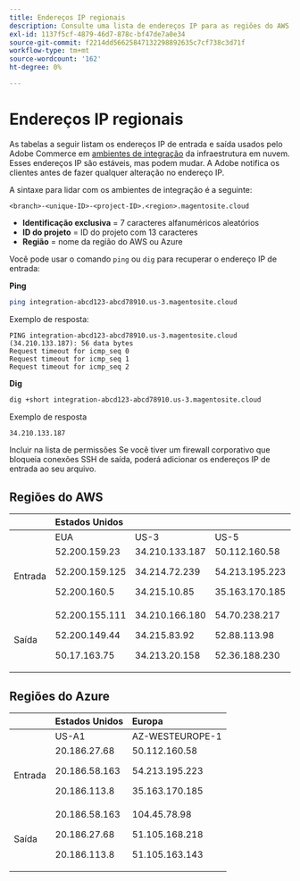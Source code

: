 ```yaml
---
title: Endereços IP regionais
description: Consulte uma lista de endereços IP para as regiões do AWS e do Azure usadas pelo Adobe Commerce na infraestrutura em nuvem para ambientes de integração.
exl-id: 1137f5cf-4879-46d7-878c-bf47de7a0e34
source-git-commit: f2214dd56625847132298892635c7cf738c3d71f
workflow-type: tm+mt
source-wordcount: '162'
ht-degree: 0%

---
```


# Endereços IP regionais

As tabelas a seguir listam os endereços IP de entrada e saída usados pelo Adobe Commerce em [ambientes de integração](../architecture/pro-architecture.md#integration-environment) da infraestrutura em nuvem. Esses endereços IP são estáveis, mas podem mudar. A Adobe notifica os clientes antes de fazer qualquer alteração no endereço IP.

A sintaxe para lidar com os ambientes de integração é a seguinte:

```text
<branch>-<unique-ID>-<project-ID>.<region>.magentosite.cloud
```

- **Identificação exclusiva** = 7 caracteres alfanuméricos aleatórios
- **ID do projeto** = ID do projeto com 13 caracteres
- **Região** = nome da região do AWS ou Azure

Você pode usar o comando `ping` ou `dig` para recuperar o endereço IP de entrada:

**Ping**

```bash
ping integration-abcd123-abcd78910.us-3.magentosite.cloud
```

Exemplo de resposta:

```console
PING integration-abcd123-abcd78910.us-3.magentosite.cloud (34.210.133.187): 56 data bytes
Request timeout for icmp_seq 0
Request timeout for icmp_seq 1
Request timeout for icmp_seq 2
```

**Dig**

```bash
dig +short integration-abcd123-abcd78910.us-3.magentosite.cloud
```

Exemplo de resposta

```bash
34.210.133.187
```

Incluir na lista de permissões Se você tiver um firewall corporativo que bloqueia conexões SSH de saída, poderá adicionar os endereços IP de entrada ao seu arquivo.

## Regiões do AWS

|     | Estados Unidos |       |      | Europa |      |      |      | Ásia-Pacífico |
| --- | :------------ | :---- | :--- | :----- | :--- | :--- | :--- | :----------- |
|     | EUA | US-3 | US-5 | UE | UE-3 | UE-5 | UE-6 | AP-3 |
| Entrada | <!--US-->52.200.159.23<p>52.200.159.125<p>52.200.160.5 | <!--US-3-->34.210.133.187<p>34.214.72.239<p>34.215.10.85 | <!--US-5-->50.112.160.58<p>54.213.195.223<p>35.163.170.185 | <!--EU-->52.209.44.44<p>52.209.23.96<p>52.51.117.101 | <!--EU-3-->34.240.75.192<p>34.251.110.37<p>52.19.113.35 | <!--EU-5-->35.157.81.88<p>3.122.198.131<p>52.28.102.195 | <!--EU-6-->35.181.23.47<p>35.181.24.165<p>35.180.237.48 | <!--AP-3-->52.65.39.201<p>52.65.10.202<p>52.65.30.37 |
| Saída | <!--US-->52.200.155.111<p>52.200.149.44<p>50.17.163.75 | <!--US-3-->34.210.166.180<p>34.215.83.92<p>34.213.20.158 | <!--US-5-->54.70.238.217<p>52.88.113.98<p>52.36.188.230 | <!--EU-->52.51.163.159<p>52.209.44.60<p>52.208.156.247 | <!--EU-3-->34.240.57.142<p>52.16.140.48<p>52.209.134.55 | <!--EU-5-->3.121.163.221<p>3.121.79.229<p>18.197.3.230 | <!--EU-6-->52.47.155.26<p>35.181.0.157<p>35.181.12.15 | <!--AP-3-->52.65.143.178<p>13.54.80.197<p>52.62.224.4 |

## Regiões do Azure

|          | Estados Unidos | Europa |
| -------- | :-------------- | :-------------- |
|          | US-A1 | AZ-WESTEUROPE-1 |
| Entrada | <!--US-A1--> 20.186.27.68<p>20.186.58.163<p>20.186.113.8 | <!--AZ-W-1-->50.112.160.58<p>54.213.195.223<p>35.163.170.185 |
| Saída | <!--US-A1-->20.186.58.163<p>20.186.27.68<p>20.186.113.8 | <!--AZ-W-1-->104.45.78.98<p>51.105.168.218<p>51.105.163.143 |
